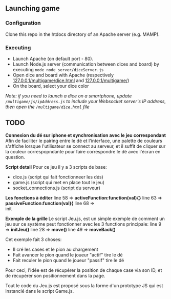 ## Launching game
### Configuration
Clone this repo in the htdocs directory of an Apache server (e.g. MAMP).

### Executing
* Launch Apache (on default port - 80).
* Launch Node.js server (communication between dices and board) by executing `node node_server/diceServer.js`
* Open dice and board with Apache (respectively <a href="http://127.0.0.1/multigame/dice.html" target="_blank">127.0.0.1/multigame/dice.html</a> and <a href="http://127.0.0.1/multigame/" target="_blank">127.0.0.1/multigame/</a>)
* On the board, select your dice color

_Note: if you need to launch a dice on a smartphone, update `/multigame/js/ipAddress.js` to include your Websocket server's IP address, then open the `/multigame/dice.html` file_

## TODO

<b>Connexion du dé sur iphone et synchronisation avec le jeu correspondant</b>
Afin de faciliter le pairing entre le dé et l'interface, une palette de couleurs s'affiche lorsque l'utilisateur se connect au serveur, et il suffit de cliquer sur la couleur correspopndante pour faire correspondre le dé avec l'écran en question.


<b>Script detail</b>
Pour ce jeu il y a 3 scripts de base:
- dice.js  (script qui fait fonctionneer les dés)
- game.js  (script qui met en place tout le jeu)
- socket_connections.js (script du serveur)

<b>Les fonctions à éditer</b>
line 58 => <b>activeFunction:function(val){}</b>
line 63 => <b>passiveFunction:function(val){</b>
line 68 =><br>init</b>

<b>Exemple de la grille </b>
Le script Jeu.js, est un simple exemple de comment un jeu sur ce système peut fonctionner avec les 3 functions principale:
line 9  => <b>initJeu()</b>
line 28 => <b>move()</b>
line 49 => <b>moveBack()</b>

Cet exemple fait 3 choses:
- Il cré les cases et le pion au chargement
- Fait avancer le pion quand le joueur "actif" tire le dé
- Fait reculer le pion quand le joueur "passif" tire le dé

Pour ceci, l'idée est de récupérer la position de chaque case via son ID, et de récupérer son positionnement dans la page.

Tout le code du Jeu.js est proposé sous la forme d'un prototype JS qui est instancié dans le script Game.js.